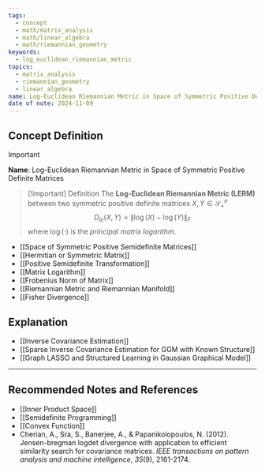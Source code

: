 ```yaml
---
tags:
  - concept
  - math/matrix_analysis
  - math/linear_algebra
  - math/riemannian_geometry
keywords:
  - log_euclidean_riemannian_metric
topics:
  - matrix_analysis
  - riemannian_geometry
  - linear_algebra
name: Log-Euclidean Riemannian Metric in Space of Symmetric Positive Definite Matrices
date of note: 2024-11-09
---
```


## Concept Definition

>[!important]
>**Name**: Log-Euclidean Riemannian Metric in Space of Symmetric Positive Definite Matrices

>[!important] Definition
>The **Log-Euclidean Riemannian Metric (LERM)** between two symmetric positive definite matrices $X, Y\in \mathcal{S}_{+}^{n}$
>$$
>D_{le}(X, Y) = \left\lVert \log(X) - \log(Y)\right\rVert_{F} 
>$$
>where $\log(\cdot)$ is the *principal matrix logarithm*.

- [[Space of Symmetric Positive Semidefinite Matrices]]
- [[Hermitian or Symmetric Matrix]]
- [[Positive Semidefinite Transformation]]
- [[Matrix Logarithm]]
- [[Frobenius Norm of Matrix]]
- [[Riemannian Metric and Riemannian Manifold]]
- [[Fisher Divergence]]


## Explanation


- [[Inverse Covariance Estimation]]
- [[Sparse Inverse Covariance Estimation for GGM with Known Structure]]
- [[Graph LASSO and Structured Learning in Gaussian Graphical Model]]




-----------
##  Recommended Notes and References


- [[Inner Product Space]]
- [[Semidefinite Programming]]
- [[Convex Function]]
- Cherian, A., Sra, S., Banerjee, A., & Papanikolopoulos, N. (2012). Jensen-bregman logdet divergence with application to efficient similarity search for covariance matrices. _IEEE transactions on pattern analysis and machine intelligence_, _35_(9), 2161-2174.